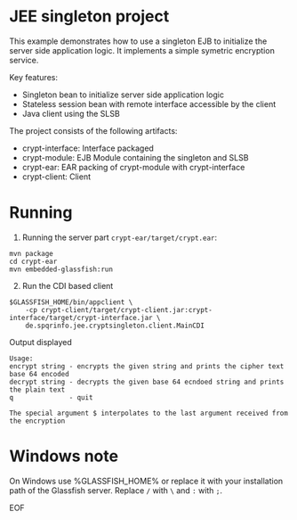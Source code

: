 JEE singleton project
=====================

This example demonstrates how to use a singleton EJB to initialize the server side
application logic. It implements a simple symetric encryption service.

Key features:
- Singleton bean to initialize server side application logic
- Stateless session bean with remote interface accessible by the client
- Java client using the SLSB

The project consists of the following artifacts:
- crypt-interface: Interface packaged
- crypt-module: EJB Module containing the singleton and SLSB
- crypt-ear: EAR packing of crypt-module with crypt-interface
- crypt-client: Client

Running
=======

1. Running the server part `crypt-ear/target/crypt.ear`:
```shell
mvn package
cd crypt-ear
mvn embedded-glassfish:run
```

2. Run the CDI based client
```shell
$GLASSFISH_HOME/bin/appclient \
    -cp crypt-client/target/crypt-client.jar:crypt-interface/target/crypt-interface.jar \
    de.spqrinfo.jee.cryptsingleton.client.MainCDI
```

Output displayed
```
Usage:
encrypt string - encrypts the given string and prints the cipher text base 64 encoded
decrypt string - decrypts the given base 64 ecndoed string and prints the plain text
q              - quit

The special argument $ interpolates to the last argument received from the encryption
```

Windows note
============

On Windows use %GLASSFISH_HOME% or replace it with your installation
path of the Glassfish server. Replace `/` with `\` and `:` with `;`.

EOF
